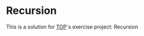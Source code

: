 
# Recursion

This is a solution for [TOP](https://www.theodinproject.com/lessons/javascript-recursion)`s exercise project: Recursion

